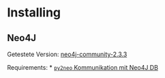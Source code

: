 # Installing
## Neo4J
Getestete Version: [neo4j-community-2.3.3](https://neo4j.com/download/?ref=home)

Requirements:
	* [`py2neo` Kommunikation mit Neo4J DB](http://py2neo.org/v3/)

